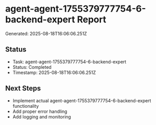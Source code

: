 # agent-agent-1755379777754-6-backend-expert Report

Generated: 2025-08-18T16:06:06.251Z

## Status
- Task: agent-agent-1755379777754-6-backend-expert
- Status: Completed
- Timestamp: 2025-08-18T16:06:06.251Z

## Next Steps
- Implement actual agent-agent-1755379777754-6-backend-expert functionality
- Add proper error handling
- Add logging and monitoring
